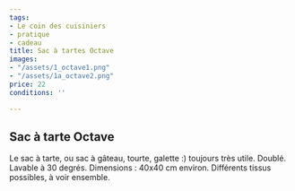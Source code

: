 ```yaml
---
tags:
- Le coin des cuisiniers
- pratique
- cadeau
title: Sac à tartes Octave
images:
- "/assets/1_octave1.png"
- "/assets/1a_octave2.png"
price: 22
conditions: ''

---
```

## Sac à tarte Octave

Le sac à tarte, ou sac à gâteau, tourte, galette :) toujours très utile. Doublé. Lavable à 30 degrés. Dimensions : 40x40 cm environ. Différents tissus possibles, à voir ensemble.